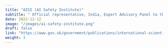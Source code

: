```yaml
---
title: "AISI (AI Safety Institute)"
subtitle: " Official representative, India, Expert Advisory Panel to the UK’s State of the Science Report on Advanced AI Safety."
date: 2022-12-12
image: "/images/ai-safety-institute.png"
draft: false
link: "https://www.gov.uk/government/publications/international-scientific-report-on-advanced-ai-safety-expert-advisory-panel-and-principles-and-procedures/international-scientific-report-on-advanced-ai-safety-expert-advisory-panel-members"
weight: 3
---
```


